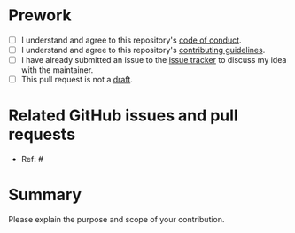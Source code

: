 # Prework

* [ ] I understand and agree to this repository's [code of conduct](https://github.com/wlandau/targets-tutorial/blob/main/CODE_OF_CONDUCT.md).
* [ ] I understand and agree to this repository's [contributing guidelines](https://github.com/wlandau/targets-tutorial/blob/main/CONTRIBUTING.md).
* [ ] I have already submitted an issue to the [issue tracker](http://github.com/wlandau/targets-tutorial/issues) to discuss my idea with the maintainer.
* [ ] This pull request is not a [draft](https://github.blog/2019-02-14-introducing-draft-pull-requests).

# Related GitHub issues and pull requests

* Ref: #

# Summary

Please explain the purpose and scope of your contribution.
